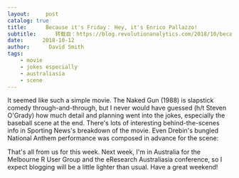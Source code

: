 ```yaml
---
layout:     post
catalog: true
title:      Because it's Friday： Hey, it's Enrico Pallazzo!
subtitle:      转载自：https://blog.revolutionanalytics.com/2018/10/because-its-friday-hey-its-enrico-palazzo.html
date:      2018-10-12
author:      David Smith
tags:
    - movie
    - jokes especially
    - australiasia
    - scene
---
```


It seemed like such a simple movie. The Naked Gun (1988) is slapstick comedy through-and-through, but I never would have guessed (h/t Steven O'Grady) how much detail and planning went into the jokes, especially the baseball scene at the end. There's lots of interesting behind-the-scenes info in Sporting News's breakdown of the movie. Even Drebin's bungled National Anthem performance was composed in advance for the scene:


That's all from us for this week. Next week, I'm in Australia for the Melbourne R User Group and the eResearch Australiasia conference, so I expect blogging will be a little lighter than usual. Have a great weekend!
